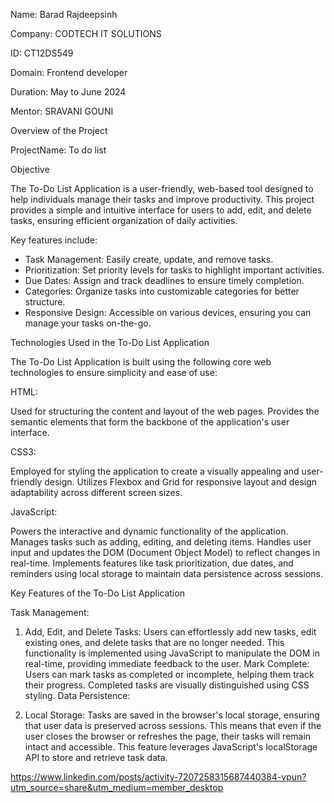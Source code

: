 Name: Barad Rajdeepsinh

Company: CODTECH IT SOLUTIONS

ID: CT12DS549

Domain: Frontend developer

Duration: May to June 2024

Mentor: SRAVANI GOUNI



Overview of the Project

ProjectName: To do list 

Objective

The To-Do List Application is a user-friendly, web-based tool designed to help individuals manage their tasks and improve productivity. This project provides a simple and intuitive interface for users to add, edit, and delete tasks, ensuring efficient organization of daily activities.

Key features include:

 * Task Management: Easily create, update, and remove tasks.
 * Prioritization: Set priority levels for tasks to highlight important activities.
 * Due Dates: Assign and track deadlines to ensure timely completion.
 * Categories: Organize tasks into customizable categories for better structure.
 * Responsive Design: Accessible on various devices, ensuring you can manage your tasks on-the-go.


Technologies Used in the To-Do List Application

The To-Do List Application is built using the following core web technologies to ensure simplicity and ease of use:

HTML:

Used for structuring the content and layout of the web pages.
Provides the semantic elements that form the backbone of the application's user interface.

CSS3:

Employed for styling the application to create a visually appealing and user-friendly design.
Utilizes Flexbox and Grid for responsive layout and design adaptability across different screen sizes.

JavaScript:

Powers the interactive and dynamic functionality of the application.
Manages tasks such as adding, editing, and deleting items.
Handles user input and updates the DOM (Document Object Model) to reflect changes in real-time.
Implements features like task prioritization, due dates, and reminders using local storage to maintain data persistence across sessions.

Key Features of the To-Do List Application

Task Management:

1. Add, Edit, and Delete Tasks: Users can effortlessly add new tasks, edit existing ones, and delete tasks that are no longer needed. This functionality is implemented using JavaScript to manipulate the DOM in real-time, providing immediate feedback to the user.
Mark Complete: Users can mark tasks as completed or incomplete, helping them track their progress. Completed tasks are visually distinguished using CSS styling.
Data Persistence:

2. Local Storage: Tasks are saved in the browser's local storage, ensuring that user data is preserved across sessions. This means that even if the user closes the browser or refreshes the page, their tasks will remain intact and accessible. This feature leverages JavaScript's localStorage API to store and retrieve task data.


https://www.linkedin.com/posts/activity-7207258315687440384-vpun?utm_source=share&utm_medium=member_desktop
